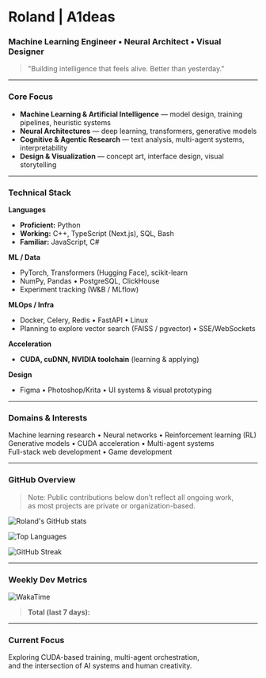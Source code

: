 # Roland | A1deas

### Machine Learning Engineer • Neural Architect • Visual Designer

> "Building intelligence that feels alive. Better than yesterday."

---

### Core Focus

- **Machine Learning & Artificial Intelligence** — model design, training pipelines, heuristic systems  
- **Neural Architectures** — deep learning, transformers, generative models  
- **Cognitive & Agentic Research** — text analysis, multi-agent systems, interpretability  
- **Design & Visualization** — concept art, interface design, visual storytelling  

---

### Technical Stack

**Languages**
- **Proficient:** Python  
- **Working:** C++, TypeScript (Next.js), SQL, Bash  
- **Familiar:** JavaScript, C#

**ML / Data**
- PyTorch, Transformers (Hugging Face), scikit-learn  
- NumPy, Pandas • PostgreSQL, ClickHouse  
- Experiment tracking (W&B / MLflow)

**MLOps / Infra**
- Docker, Celery, Redis • FastAPI • Linux  
- Planning to explore vector search (FAISS / pgvector) • SSE/WebSockets

**Acceleration**
- **CUDA, cuDNN, NVIDIA toolchain** (learning & applying)

**Design**
- Figma • Photoshop/Krita • UI systems & visual prototyping

---

### Domains & Interests

Machine learning research • Neural networks • Reinforcement learning (RL)  
Generative models • CUDA acceleration • Multi-agent systems  
Full-stack web development • Game development

---

### GitHub Overview

> Note: Public contributions below don’t reflect all ongoing work,  
as most projects are private or organization-based.


![Roland's GitHub stats](https://github-readme-stats-ruddy-gamma-24.vercel.app/api?username=a1deas&show_icons=true&theme=tokyonight&hide_border=true&include_all_commits=true&count_private=true)

![Top Languages](https://github-readme-stats-ruddy-gamma-24.vercel.app/api/top-langs/?username=a1deas&layout=compact&theme=tokyonight&hide_border=true&hide=cmake,dockerfile,html,css,json,scss,shell,Mako)

![GitHub Streak](https://streak-stats.demolab.com?user=a1deas&theme=tokyonight&hide_border=true)

---

### Weekly Dev Metrics

![WakaTime](https://github-readme-stats-ruddy-gamma-24.vercel.app/api/wakatime?username=a1deas&range=last_7_days&langs_count=6&hide=Git%20Config,JSON,YAML,TOML,XML,INI,Objective-C&theme=tokyonight&hide_border=true)

> **Total (last 7 days):** <!--START_SECTION:wakatotal--><!--END_SECTION:wakatotal-->

---

### Current Focus

Exploring CUDA-based training, multi-agent orchestration,  
and the intersection of AI systems and human creativity.

